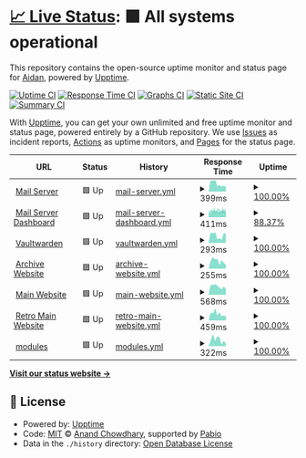 # [📈 Live Status](https://ihatenodejs.github.io/monitor): <!--live status--> **🟩 All systems operational**

This repository contains the open-source uptime monitor and status page for [Aidan](https://aidxn.fun), powered by [Upptime](https://github.com/upptime/upptime).

[![Uptime CI](https://github.com/ihatenodejs/monitor/workflows/Uptime%20CI/badge.svg)](https://github.com/ihatenodejs/monitor/actions?query=workflow%3A%22Uptime+CI%22)
[![Response Time CI](https://github.com/ihatenodejs/monitor/workflows/Response%20Time%20CI/badge.svg)](https://github.com/ihatenodejs/monitor/actions?query=workflow%3A%22Response+Time+CI%22)
[![Graphs CI](https://github.com/ihatenodejs/monitor/workflows/Graphs%20CI/badge.svg)](https://github.com/ihatenodejs/monitor/actions?query=workflow%3A%22Graphs+CI%22)
[![Static Site CI](https://github.com/ihatenodejs/monitor/workflows/Static%20Site%20CI/badge.svg)](https://github.com/ihatenodejs/monitor/actions?query=workflow%3A%22Static+Site+CI%22)
[![Summary CI](https://github.com/ihatenodejs/monitor/workflows/Summary%20CI/badge.svg)](https://github.com/ihatenodejs/monitor/actions?query=workflow%3A%22Summary+CI%22)

With [Upptime](https://upptime.js.org), you can get your own unlimited and free uptime monitor and status page, powered entirely by a GitHub repository. We use [Issues](https://github.com/ihatenodejs/monitor/issues) as incident reports, [Actions](https://github.com/ihatenodejs/monitor/actions) as uptime monitors, and [Pages](https://ihatenodejs.github.io/monitor) for the status page.

<!--start: status pages-->
<!-- This summary is generated by Upptime (https://github.com/upptime/upptime) -->
<!-- Do not edit this manually, your changes will be overwritten -->
<!-- prettier-ignore -->
| URL | Status | History | Response Time | Uptime |
| --- | ------ | ------- | ------------- | ------ |
| <img alt="" src="https://icons.duckduckgo.com/ip3/user.p0ntus.com.ico" height="13"> [Mail Server](https://user.p0ntus.com) | 🟩 Up | [mail-server.yml](https://github.com/ihatenodejs/monitor/commits/HEAD/history/mail-server.yml) | <details><summary><img alt="Response time graph" src="./graphs/mail-server/response-time-week.png" height="20"> 399ms</summary><br><a href="https://status.p0ntus.com/history/mail-server"><img alt="Response time 399" src="https://img.shields.io/endpoint?url=https%3A%2F%2Fraw.githubusercontent.com%2Fihatenodejs%2Fmonitor%2FHEAD%2Fapi%2Fmail-server%2Fresponse-time.json"></a><br><a href="https://status.p0ntus.com/history/mail-server"><img alt="24-hour response time 251" src="https://img.shields.io/endpoint?url=https%3A%2F%2Fraw.githubusercontent.com%2Fihatenodejs%2Fmonitor%2FHEAD%2Fapi%2Fmail-server%2Fresponse-time-day.json"></a><br><a href="https://status.p0ntus.com/history/mail-server"><img alt="7-day response time 399" src="https://img.shields.io/endpoint?url=https%3A%2F%2Fraw.githubusercontent.com%2Fihatenodejs%2Fmonitor%2FHEAD%2Fapi%2Fmail-server%2Fresponse-time-week.json"></a><br><a href="https://status.p0ntus.com/history/mail-server"><img alt="30-day response time 399" src="https://img.shields.io/endpoint?url=https%3A%2F%2Fraw.githubusercontent.com%2Fihatenodejs%2Fmonitor%2FHEAD%2Fapi%2Fmail-server%2Fresponse-time-month.json"></a><br><a href="https://status.p0ntus.com/history/mail-server"><img alt="1-year response time 399" src="https://img.shields.io/endpoint?url=https%3A%2F%2Fraw.githubusercontent.com%2Fihatenodejs%2Fmonitor%2FHEAD%2Fapi%2Fmail-server%2Fresponse-time-year.json"></a></details> | <details><summary><a href="https://status.p0ntus.com/history/mail-server">100.00%</a></summary><a href="https://status.p0ntus.com/history/mail-server"><img alt="All-time uptime 99.85%" src="https://img.shields.io/endpoint?url=https%3A%2F%2Fraw.githubusercontent.com%2Fihatenodejs%2Fmonitor%2FHEAD%2Fapi%2Fmail-server%2Fuptime.json"></a><br><a href="https://status.p0ntus.com/history/mail-server"><img alt="24-hour uptime 100.00%" src="https://img.shields.io/endpoint?url=https%3A%2F%2Fraw.githubusercontent.com%2Fihatenodejs%2Fmonitor%2FHEAD%2Fapi%2Fmail-server%2Fuptime-day.json"></a><br><a href="https://status.p0ntus.com/history/mail-server"><img alt="7-day uptime 100.00%" src="https://img.shields.io/endpoint?url=https%3A%2F%2Fraw.githubusercontent.com%2Fihatenodejs%2Fmonitor%2FHEAD%2Fapi%2Fmail-server%2Fuptime-week.json"></a><br><a href="https://status.p0ntus.com/history/mail-server"><img alt="30-day uptime 99.85%" src="https://img.shields.io/endpoint?url=https%3A%2F%2Fraw.githubusercontent.com%2Fihatenodejs%2Fmonitor%2FHEAD%2Fapi%2Fmail-server%2Fuptime-month.json"></a><br><a href="https://status.p0ntus.com/history/mail-server"><img alt="1-year uptime 99.85%" src="https://img.shields.io/endpoint?url=https%3A%2F%2Fraw.githubusercontent.com%2Fihatenodejs%2Fmonitor%2FHEAD%2Fapi%2Fmail-server%2Fuptime-year.json"></a></details>
| <img alt="" src="https://icons.duckduckgo.com/ip3/pontusmail.org.ico" height="13"> [Mail Server Dashboard](https://pontusmail.org) | 🟩 Up | [mail-server-dashboard.yml](https://github.com/ihatenodejs/monitor/commits/HEAD/history/mail-server-dashboard.yml) | <details><summary><img alt="Response time graph" src="./graphs/mail-server-dashboard/response-time-week.png" height="20"> 411ms</summary><br><a href="https://status.p0ntus.com/history/mail-server-dashboard"><img alt="Response time 388" src="https://img.shields.io/endpoint?url=https%3A%2F%2Fraw.githubusercontent.com%2Fihatenodejs%2Fmonitor%2FHEAD%2Fapi%2Fmail-server-dashboard%2Fresponse-time.json"></a><br><a href="https://status.p0ntus.com/history/mail-server-dashboard"><img alt="24-hour response time 410" src="https://img.shields.io/endpoint?url=https%3A%2F%2Fraw.githubusercontent.com%2Fihatenodejs%2Fmonitor%2FHEAD%2Fapi%2Fmail-server-dashboard%2Fresponse-time-day.json"></a><br><a href="https://status.p0ntus.com/history/mail-server-dashboard"><img alt="7-day response time 411" src="https://img.shields.io/endpoint?url=https%3A%2F%2Fraw.githubusercontent.com%2Fihatenodejs%2Fmonitor%2FHEAD%2Fapi%2Fmail-server-dashboard%2Fresponse-time-week.json"></a><br><a href="https://status.p0ntus.com/history/mail-server-dashboard"><img alt="30-day response time 388" src="https://img.shields.io/endpoint?url=https%3A%2F%2Fraw.githubusercontent.com%2Fihatenodejs%2Fmonitor%2FHEAD%2Fapi%2Fmail-server-dashboard%2Fresponse-time-month.json"></a><br><a href="https://status.p0ntus.com/history/mail-server-dashboard"><img alt="1-year response time 388" src="https://img.shields.io/endpoint?url=https%3A%2F%2Fraw.githubusercontent.com%2Fihatenodejs%2Fmonitor%2FHEAD%2Fapi%2Fmail-server-dashboard%2Fresponse-time-year.json"></a></details> | <details><summary><a href="https://status.p0ntus.com/history/mail-server-dashboard">88.37%</a></summary><a href="https://status.p0ntus.com/history/mail-server-dashboard"><img alt="All-time uptime 96.34%" src="https://img.shields.io/endpoint?url=https%3A%2F%2Fraw.githubusercontent.com%2Fihatenodejs%2Fmonitor%2FHEAD%2Fapi%2Fmail-server-dashboard%2Fuptime.json"></a><br><a href="https://status.p0ntus.com/history/mail-server-dashboard"><img alt="24-hour uptime 66.81%" src="https://img.shields.io/endpoint?url=https%3A%2F%2Fraw.githubusercontent.com%2Fihatenodejs%2Fmonitor%2FHEAD%2Fapi%2Fmail-server-dashboard%2Fuptime-day.json"></a><br><a href="https://status.p0ntus.com/history/mail-server-dashboard"><img alt="7-day uptime 88.37%" src="https://img.shields.io/endpoint?url=https%3A%2F%2Fraw.githubusercontent.com%2Fihatenodejs%2Fmonitor%2FHEAD%2Fapi%2Fmail-server-dashboard%2Fuptime-week.json"></a><br><a href="https://status.p0ntus.com/history/mail-server-dashboard"><img alt="30-day uptime 96.34%" src="https://img.shields.io/endpoint?url=https%3A%2F%2Fraw.githubusercontent.com%2Fihatenodejs%2Fmonitor%2FHEAD%2Fapi%2Fmail-server-dashboard%2Fuptime-month.json"></a><br><a href="https://status.p0ntus.com/history/mail-server-dashboard"><img alt="1-year uptime 96.34%" src="https://img.shields.io/endpoint?url=https%3A%2F%2Fraw.githubusercontent.com%2Fihatenodejs%2Fmonitor%2FHEAD%2Fapi%2Fmail-server-dashboard%2Fuptime-year.json"></a></details>
| <img alt="" src="https://icons.duckduckgo.com/ip3/vaultwarden.p0ntus.com.ico" height="13"> [Vaultwarden](https://vaultwarden.p0ntus.com) | 🟩 Up | [vaultwarden.yml](https://github.com/ihatenodejs/monitor/commits/HEAD/history/vaultwarden.yml) | <details><summary><img alt="Response time graph" src="./graphs/vaultwarden/response-time-week.png" height="20"> 293ms</summary><br><a href="https://status.p0ntus.com/history/vaultwarden"><img alt="Response time 416" src="https://img.shields.io/endpoint?url=https%3A%2F%2Fraw.githubusercontent.com%2Fihatenodejs%2Fmonitor%2FHEAD%2Fapi%2Fvaultwarden%2Fresponse-time.json"></a><br><a href="https://status.p0ntus.com/history/vaultwarden"><img alt="24-hour response time 359" src="https://img.shields.io/endpoint?url=https%3A%2F%2Fraw.githubusercontent.com%2Fihatenodejs%2Fmonitor%2FHEAD%2Fapi%2Fvaultwarden%2Fresponse-time-day.json"></a><br><a href="https://status.p0ntus.com/history/vaultwarden"><img alt="7-day response time 293" src="https://img.shields.io/endpoint?url=https%3A%2F%2Fraw.githubusercontent.com%2Fihatenodejs%2Fmonitor%2FHEAD%2Fapi%2Fvaultwarden%2Fresponse-time-week.json"></a><br><a href="https://status.p0ntus.com/history/vaultwarden"><img alt="30-day response time 416" src="https://img.shields.io/endpoint?url=https%3A%2F%2Fraw.githubusercontent.com%2Fihatenodejs%2Fmonitor%2FHEAD%2Fapi%2Fvaultwarden%2Fresponse-time-month.json"></a><br><a href="https://status.p0ntus.com/history/vaultwarden"><img alt="1-year response time 416" src="https://img.shields.io/endpoint?url=https%3A%2F%2Fraw.githubusercontent.com%2Fihatenodejs%2Fmonitor%2FHEAD%2Fapi%2Fvaultwarden%2Fresponse-time-year.json"></a></details> | <details><summary><a href="https://status.p0ntus.com/history/vaultwarden">100.00%</a></summary><a href="https://status.p0ntus.com/history/vaultwarden"><img alt="All-time uptime 99.94%" src="https://img.shields.io/endpoint?url=https%3A%2F%2Fraw.githubusercontent.com%2Fihatenodejs%2Fmonitor%2FHEAD%2Fapi%2Fvaultwarden%2Fuptime.json"></a><br><a href="https://status.p0ntus.com/history/vaultwarden"><img alt="24-hour uptime 100.00%" src="https://img.shields.io/endpoint?url=https%3A%2F%2Fraw.githubusercontent.com%2Fihatenodejs%2Fmonitor%2FHEAD%2Fapi%2Fvaultwarden%2Fuptime-day.json"></a><br><a href="https://status.p0ntus.com/history/vaultwarden"><img alt="7-day uptime 100.00%" src="https://img.shields.io/endpoint?url=https%3A%2F%2Fraw.githubusercontent.com%2Fihatenodejs%2Fmonitor%2FHEAD%2Fapi%2Fvaultwarden%2Fuptime-week.json"></a><br><a href="https://status.p0ntus.com/history/vaultwarden"><img alt="30-day uptime 99.94%" src="https://img.shields.io/endpoint?url=https%3A%2F%2Fraw.githubusercontent.com%2Fihatenodejs%2Fmonitor%2FHEAD%2Fapi%2Fvaultwarden%2Fuptime-month.json"></a><br><a href="https://status.p0ntus.com/history/vaultwarden"><img alt="1-year uptime 99.94%" src="https://img.shields.io/endpoint?url=https%3A%2F%2Fraw.githubusercontent.com%2Fihatenodejs%2Fmonitor%2FHEAD%2Fapi%2Fvaultwarden%2Fuptime-year.json"></a></details>
| <img alt="" src="https://icons.duckduckgo.com/ip3/p0ntus.com.ico" height="13"> [Archive Website](https://p0ntus.com) | 🟩 Up | [archive-website.yml](https://github.com/ihatenodejs/monitor/commits/HEAD/history/archive-website.yml) | <details><summary><img alt="Response time graph" src="./graphs/archive-website/response-time-week.png" height="20"> 255ms</summary><br><a href="https://status.p0ntus.com/history/archive-website"><img alt="Response time 266" src="https://img.shields.io/endpoint?url=https%3A%2F%2Fraw.githubusercontent.com%2Fihatenodejs%2Fmonitor%2FHEAD%2Fapi%2Farchive-website%2Fresponse-time.json"></a><br><a href="https://status.p0ntus.com/history/archive-website"><img alt="24-hour response time 128" src="https://img.shields.io/endpoint?url=https%3A%2F%2Fraw.githubusercontent.com%2Fihatenodejs%2Fmonitor%2FHEAD%2Fapi%2Farchive-website%2Fresponse-time-day.json"></a><br><a href="https://status.p0ntus.com/history/archive-website"><img alt="7-day response time 255" src="https://img.shields.io/endpoint?url=https%3A%2F%2Fraw.githubusercontent.com%2Fihatenodejs%2Fmonitor%2FHEAD%2Fapi%2Farchive-website%2Fresponse-time-week.json"></a><br><a href="https://status.p0ntus.com/history/archive-website"><img alt="30-day response time 266" src="https://img.shields.io/endpoint?url=https%3A%2F%2Fraw.githubusercontent.com%2Fihatenodejs%2Fmonitor%2FHEAD%2Fapi%2Farchive-website%2Fresponse-time-month.json"></a><br><a href="https://status.p0ntus.com/history/archive-website"><img alt="1-year response time 266" src="https://img.shields.io/endpoint?url=https%3A%2F%2Fraw.githubusercontent.com%2Fihatenodejs%2Fmonitor%2FHEAD%2Fapi%2Farchive-website%2Fresponse-time-year.json"></a></details> | <details><summary><a href="https://status.p0ntus.com/history/archive-website">100.00%</a></summary><a href="https://status.p0ntus.com/history/archive-website"><img alt="All-time uptime 99.94%" src="https://img.shields.io/endpoint?url=https%3A%2F%2Fraw.githubusercontent.com%2Fihatenodejs%2Fmonitor%2FHEAD%2Fapi%2Farchive-website%2Fuptime.json"></a><br><a href="https://status.p0ntus.com/history/archive-website"><img alt="24-hour uptime 100.00%" src="https://img.shields.io/endpoint?url=https%3A%2F%2Fraw.githubusercontent.com%2Fihatenodejs%2Fmonitor%2FHEAD%2Fapi%2Farchive-website%2Fuptime-day.json"></a><br><a href="https://status.p0ntus.com/history/archive-website"><img alt="7-day uptime 100.00%" src="https://img.shields.io/endpoint?url=https%3A%2F%2Fraw.githubusercontent.com%2Fihatenodejs%2Fmonitor%2FHEAD%2Fapi%2Farchive-website%2Fuptime-week.json"></a><br><a href="https://status.p0ntus.com/history/archive-website"><img alt="30-day uptime 99.94%" src="https://img.shields.io/endpoint?url=https%3A%2F%2Fraw.githubusercontent.com%2Fihatenodejs%2Fmonitor%2FHEAD%2Fapi%2Farchive-website%2Fuptime-month.json"></a><br><a href="https://status.p0ntus.com/history/archive-website"><img alt="1-year uptime 99.94%" src="https://img.shields.io/endpoint?url=https%3A%2F%2Fraw.githubusercontent.com%2Fihatenodejs%2Fmonitor%2FHEAD%2Fapi%2Farchive-website%2Fuptime-year.json"></a></details>
| <img alt="" src="https://icons.duckduckgo.com/ip3/aidxn.fun.ico" height="13"> [Main Website](https://aidxn.fun) | 🟩 Up | [main-website.yml](https://github.com/ihatenodejs/monitor/commits/HEAD/history/main-website.yml) | <details><summary><img alt="Response time graph" src="./graphs/main-website/response-time-week.png" height="20"> 568ms</summary><br><a href="https://status.p0ntus.com/history/main-website"><img alt="Response time 601" src="https://img.shields.io/endpoint?url=https%3A%2F%2Fraw.githubusercontent.com%2Fihatenodejs%2Fmonitor%2FHEAD%2Fapi%2Fmain-website%2Fresponse-time.json"></a><br><a href="https://status.p0ntus.com/history/main-website"><img alt="24-hour response time 393" src="https://img.shields.io/endpoint?url=https%3A%2F%2Fraw.githubusercontent.com%2Fihatenodejs%2Fmonitor%2FHEAD%2Fapi%2Fmain-website%2Fresponse-time-day.json"></a><br><a href="https://status.p0ntus.com/history/main-website"><img alt="7-day response time 568" src="https://img.shields.io/endpoint?url=https%3A%2F%2Fraw.githubusercontent.com%2Fihatenodejs%2Fmonitor%2FHEAD%2Fapi%2Fmain-website%2Fresponse-time-week.json"></a><br><a href="https://status.p0ntus.com/history/main-website"><img alt="30-day response time 601" src="https://img.shields.io/endpoint?url=https%3A%2F%2Fraw.githubusercontent.com%2Fihatenodejs%2Fmonitor%2FHEAD%2Fapi%2Fmain-website%2Fresponse-time-month.json"></a><br><a href="https://status.p0ntus.com/history/main-website"><img alt="1-year response time 601" src="https://img.shields.io/endpoint?url=https%3A%2F%2Fraw.githubusercontent.com%2Fihatenodejs%2Fmonitor%2FHEAD%2Fapi%2Fmain-website%2Fresponse-time-year.json"></a></details> | <details><summary><a href="https://status.p0ntus.com/history/main-website">100.00%</a></summary><a href="https://status.p0ntus.com/history/main-website"><img alt="All-time uptime 99.59%" src="https://img.shields.io/endpoint?url=https%3A%2F%2Fraw.githubusercontent.com%2Fihatenodejs%2Fmonitor%2FHEAD%2Fapi%2Fmain-website%2Fuptime.json"></a><br><a href="https://status.p0ntus.com/history/main-website"><img alt="24-hour uptime 100.00%" src="https://img.shields.io/endpoint?url=https%3A%2F%2Fraw.githubusercontent.com%2Fihatenodejs%2Fmonitor%2FHEAD%2Fapi%2Fmain-website%2Fuptime-day.json"></a><br><a href="https://status.p0ntus.com/history/main-website"><img alt="7-day uptime 100.00%" src="https://img.shields.io/endpoint?url=https%3A%2F%2Fraw.githubusercontent.com%2Fihatenodejs%2Fmonitor%2FHEAD%2Fapi%2Fmain-website%2Fuptime-week.json"></a><br><a href="https://status.p0ntus.com/history/main-website"><img alt="30-day uptime 99.59%" src="https://img.shields.io/endpoint?url=https%3A%2F%2Fraw.githubusercontent.com%2Fihatenodejs%2Fmonitor%2FHEAD%2Fapi%2Fmain-website%2Fuptime-month.json"></a><br><a href="https://status.p0ntus.com/history/main-website"><img alt="1-year uptime 99.59%" src="https://img.shields.io/endpoint?url=https%3A%2F%2Fraw.githubusercontent.com%2Fihatenodejs%2Fmonitor%2FHEAD%2Fapi%2Fmain-website%2Fuptime-year.json"></a></details>
| <img alt="" src="https://icons.duckduckgo.com/ip3/old.aidxn.fun.ico" height="13"> [Retro Main Website](https://old.aidxn.fun) | 🟩 Up | [retro-main-website.yml](https://github.com/ihatenodejs/monitor/commits/HEAD/history/retro-main-website.yml) | <details><summary><img alt="Response time graph" src="./graphs/retro-main-website/response-time-week.png" height="20"> 459ms</summary><br><a href="https://status.p0ntus.com/history/retro-main-website"><img alt="Response time 528" src="https://img.shields.io/endpoint?url=https%3A%2F%2Fraw.githubusercontent.com%2Fihatenodejs%2Fmonitor%2FHEAD%2Fapi%2Fretro-main-website%2Fresponse-time.json"></a><br><a href="https://status.p0ntus.com/history/retro-main-website"><img alt="24-hour response time 306" src="https://img.shields.io/endpoint?url=https%3A%2F%2Fraw.githubusercontent.com%2Fihatenodejs%2Fmonitor%2FHEAD%2Fapi%2Fretro-main-website%2Fresponse-time-day.json"></a><br><a href="https://status.p0ntus.com/history/retro-main-website"><img alt="7-day response time 459" src="https://img.shields.io/endpoint?url=https%3A%2F%2Fraw.githubusercontent.com%2Fihatenodejs%2Fmonitor%2FHEAD%2Fapi%2Fretro-main-website%2Fresponse-time-week.json"></a><br><a href="https://status.p0ntus.com/history/retro-main-website"><img alt="30-day response time 528" src="https://img.shields.io/endpoint?url=https%3A%2F%2Fraw.githubusercontent.com%2Fihatenodejs%2Fmonitor%2FHEAD%2Fapi%2Fretro-main-website%2Fresponse-time-month.json"></a><br><a href="https://status.p0ntus.com/history/retro-main-website"><img alt="1-year response time 528" src="https://img.shields.io/endpoint?url=https%3A%2F%2Fraw.githubusercontent.com%2Fihatenodejs%2Fmonitor%2FHEAD%2Fapi%2Fretro-main-website%2Fresponse-time-year.json"></a></details> | <details><summary><a href="https://status.p0ntus.com/history/retro-main-website">100.00%</a></summary><a href="https://status.p0ntus.com/history/retro-main-website"><img alt="All-time uptime 99.96%" src="https://img.shields.io/endpoint?url=https%3A%2F%2Fraw.githubusercontent.com%2Fihatenodejs%2Fmonitor%2FHEAD%2Fapi%2Fretro-main-website%2Fuptime.json"></a><br><a href="https://status.p0ntus.com/history/retro-main-website"><img alt="24-hour uptime 100.00%" src="https://img.shields.io/endpoint?url=https%3A%2F%2Fraw.githubusercontent.com%2Fihatenodejs%2Fmonitor%2FHEAD%2Fapi%2Fretro-main-website%2Fuptime-day.json"></a><br><a href="https://status.p0ntus.com/history/retro-main-website"><img alt="7-day uptime 100.00%" src="https://img.shields.io/endpoint?url=https%3A%2F%2Fraw.githubusercontent.com%2Fihatenodejs%2Fmonitor%2FHEAD%2Fapi%2Fretro-main-website%2Fuptime-week.json"></a><br><a href="https://status.p0ntus.com/history/retro-main-website"><img alt="30-day uptime 99.96%" src="https://img.shields.io/endpoint?url=https%3A%2F%2Fraw.githubusercontent.com%2Fihatenodejs%2Fmonitor%2FHEAD%2Fapi%2Fretro-main-website%2Fuptime-month.json"></a><br><a href="https://status.p0ntus.com/history/retro-main-website"><img alt="1-year uptime 99.96%" src="https://img.shields.io/endpoint?url=https%3A%2F%2Fraw.githubusercontent.com%2Fihatenodejs%2Fmonitor%2FHEAD%2Fapi%2Fretro-main-website%2Fuptime-year.json"></a></details>
| <img alt="" src="https://icons.duckduckgo.com/ip3/modules.lol.ico" height="13"> [modules](https://modules.lol) | 🟩 Up | [modules.yml](https://github.com/ihatenodejs/monitor/commits/HEAD/history/modules.yml) | <details><summary><img alt="Response time graph" src="./graphs/modules/response-time-week.png" height="20"> 322ms</summary><br><a href="https://status.p0ntus.com/history/modules"><img alt="Response time 324" src="https://img.shields.io/endpoint?url=https%3A%2F%2Fraw.githubusercontent.com%2Fihatenodejs%2Fmonitor%2FHEAD%2Fapi%2Fmodules%2Fresponse-time.json"></a><br><a href="https://status.p0ntus.com/history/modules"><img alt="24-hour response time 117" src="https://img.shields.io/endpoint?url=https%3A%2F%2Fraw.githubusercontent.com%2Fihatenodejs%2Fmonitor%2FHEAD%2Fapi%2Fmodules%2Fresponse-time-day.json"></a><br><a href="https://status.p0ntus.com/history/modules"><img alt="7-day response time 322" src="https://img.shields.io/endpoint?url=https%3A%2F%2Fraw.githubusercontent.com%2Fihatenodejs%2Fmonitor%2FHEAD%2Fapi%2Fmodules%2Fresponse-time-week.json"></a><br><a href="https://status.p0ntus.com/history/modules"><img alt="30-day response time 324" src="https://img.shields.io/endpoint?url=https%3A%2F%2Fraw.githubusercontent.com%2Fihatenodejs%2Fmonitor%2FHEAD%2Fapi%2Fmodules%2Fresponse-time-month.json"></a><br><a href="https://status.p0ntus.com/history/modules"><img alt="1-year response time 324" src="https://img.shields.io/endpoint?url=https%3A%2F%2Fraw.githubusercontent.com%2Fihatenodejs%2Fmonitor%2FHEAD%2Fapi%2Fmodules%2Fresponse-time-year.json"></a></details> | <details><summary><a href="https://status.p0ntus.com/history/modules">100.00%</a></summary><a href="https://status.p0ntus.com/history/modules"><img alt="All-time uptime 99.82%" src="https://img.shields.io/endpoint?url=https%3A%2F%2Fraw.githubusercontent.com%2Fihatenodejs%2Fmonitor%2FHEAD%2Fapi%2Fmodules%2Fuptime.json"></a><br><a href="https://status.p0ntus.com/history/modules"><img alt="24-hour uptime 100.00%" src="https://img.shields.io/endpoint?url=https%3A%2F%2Fraw.githubusercontent.com%2Fihatenodejs%2Fmonitor%2FHEAD%2Fapi%2Fmodules%2Fuptime-day.json"></a><br><a href="https://status.p0ntus.com/history/modules"><img alt="7-day uptime 100.00%" src="https://img.shields.io/endpoint?url=https%3A%2F%2Fraw.githubusercontent.com%2Fihatenodejs%2Fmonitor%2FHEAD%2Fapi%2Fmodules%2Fuptime-week.json"></a><br><a href="https://status.p0ntus.com/history/modules"><img alt="30-day uptime 99.82%" src="https://img.shields.io/endpoint?url=https%3A%2F%2Fraw.githubusercontent.com%2Fihatenodejs%2Fmonitor%2FHEAD%2Fapi%2Fmodules%2Fuptime-month.json"></a><br><a href="https://status.p0ntus.com/history/modules"><img alt="1-year uptime 99.82%" src="https://img.shields.io/endpoint?url=https%3A%2F%2Fraw.githubusercontent.com%2Fihatenodejs%2Fmonitor%2FHEAD%2Fapi%2Fmodules%2Fuptime-year.json"></a></details>

<!--end: status pages-->

[**Visit our status website →**](https://ihatenodejs.github.io/monitor)

## 📄 License

- Powered by: [Upptime](https://github.com/upptime/upptime)
- Code: [MIT](./LICENSE) © [Anand Chowdhary](https://anandchowdhary.com), supported by [Pabio](https://pabio.com)
- Data in the `./history` directory: [Open Database License](https://opendatacommons.org/licenses/odbl/1-0/)
